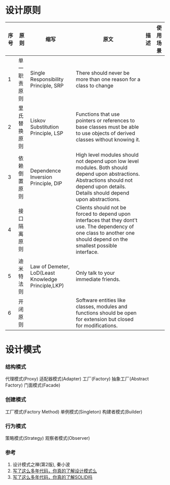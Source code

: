 
# 设计原则

|序号|原则|缩写|原文|描述|使用场景|
|--|--|--|--|--|--|
|1|单一职责原则|Single Responsibility Principle, SRP|There should never be more than one reason for a class to change|||
|2|里氏替换原则|Liskov Substitution Principle, LSP|Functions that use pointers or references to base classes must be able to use objects of derived classes without knowing it.|||
|3|依赖倒置原则|Dependence Inversion Principle, DIP|High level modules should not depend upon low level modules. Both should depend upon abstractions. Abstractions should not depend upon details. Details should depend upon abstractions.|||
|4|接口隔离原则||Clients should not be forced to depend upon interfaces that they dont't use. The dependency of one class to another one should depend on the smallest possible interface.|||
|5|迪米特法则|Law of Demeter, LoD(Least Knowledge Principle,LKP)|Only talk to your immediate friends.|||
|6|开闭原则||Software entities like classes, modules and functions should be open for extension but closed for modifications.|||


# 设计模式

### 结构模式
代理模式(Proxy)
适配器模式(Adapter)
工厂(Factory)
抽象工厂(Abstract Factory)
门面模式(Facade)

### 创建模式
工厂模式(Factory Method)
单例模式(Singleton)
构建者模式(Builder)

### 行为模式
策略模式(Strategy)
观察者模式(Observer)


### 参考
1. 设计模式之禅(第2版), 秦小波 
2. [写了这么多年代码，你真的了解设计模式么](https://insights.thoughtworks.cn/do-you-really-know-design-pattern/)
3. [写了这么多年代码，你真的了解SOLID吗](https://insights.thoughtworks.cn/what-is-solid-principle/)
